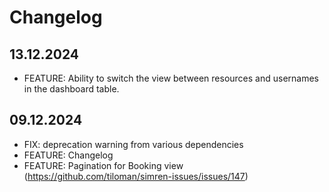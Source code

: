 # Changelog

## 13.12.2024 
- FEATURE: Ability to switch the view between resources and usernames in the dashboard table.

## 09.12.2024
- FIX: deprecation warning from various dependencies
- FEATURE: Changelog
- FEATURE: Pagination for Booking view (https://github.com/tiloman/simren-issues/issues/147)

